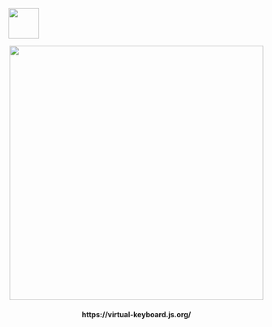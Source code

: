 <p><img src="https://franciscohodge.com/project-pages/simple-keyboard/images/simplekeyboard-avatar-r.png" width="60" align="center" /></p>

<div align="center">
<p>
  <img src="https://franciscohodge.com/project-pages/simple-keyboard/images/sk_alt.png" width="500" />
 </p>
  <h4>
     https://virtual-keyboard.js.org/
   </h4>
</div>
